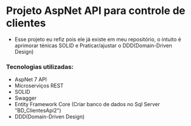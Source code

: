 # Projeto AspNet API para controle de clientes

 * Esse projeto eu refiz pois ele já existe em meu repositório, o intuito é aprimorar ténicas SOLID e Praticar/ajustar o DDD(Domain-Driven Design) 

### Tecnologias utilizadas:
* AspNet 7 API
* Microserviços REST
* SOLID
* Swagger
* Entity Framework Core (Criar banco de dados no Sql Server "BD_ClientesApi2")
* DDD(Domain-Driven Design)
